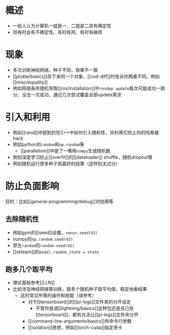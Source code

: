 # 概述
- 一般人认为计算机一就是一，二就是二具有确定性
- 但有时会有不确定性。有时有用，有时有麻烦
# 现象
- 多次训练神经网络，种子不同，效果不一致
- [[pickle/basics]]存下来同一个对象，[[xxd-diff]]时告诉你两者不同。例如[[misc/equality]]
- 例如网络条件随机导致[[ros/installation]]中`rosdep update`每次可能成功一部分，没法一次成功，通过几次尝试覆盖全部update需求
# 引入和利用
- 例如[[rand]]中提到的在C++中如何引入随机性，并利用它防止你的哈希被hack
- 例如python的`random`和`np.random`等
  - [[parallelism]]中提了一嘴用`numpy`生成随机数
- 例如深度学习防止[[overfit]]的[[dataloader]] shuffle，随机dropout等
- 例如随机运行很多种子挑最好的结果（这样别太过分）
# 防止负面影响
目的：比如[[general-programming/debug]]对拍用等
## 去除随机性
- 例如gym的[[seed]]设置，`<env>.seed(42)`
- numpy的`np.random.seed(42)`
- 原生`random`的`random.seed(42)`
- [[sklearn]]的`model.random_state = state`
## 跑多几个取平均
- 理论基础参考[[LLN]]
- 比如涉及神经网络等训练，跑多个随机种子取平均值，稳定地看结果
  - 这时常见所需的操作和技能（请参考）
    - 对于[[tensorboard]]的[[pl-logs]]文件夹的分开设定
      - 不管你是调[[lightning/basics]]这种包还是自己存[[tensorboard]]，都有办法让[[pl-logs]]文件夹分开
    - [[command-line-arguments/basics]]传命令行参数
    - [[isolation]]思想，例如[[torch-cuda]]指定用卡